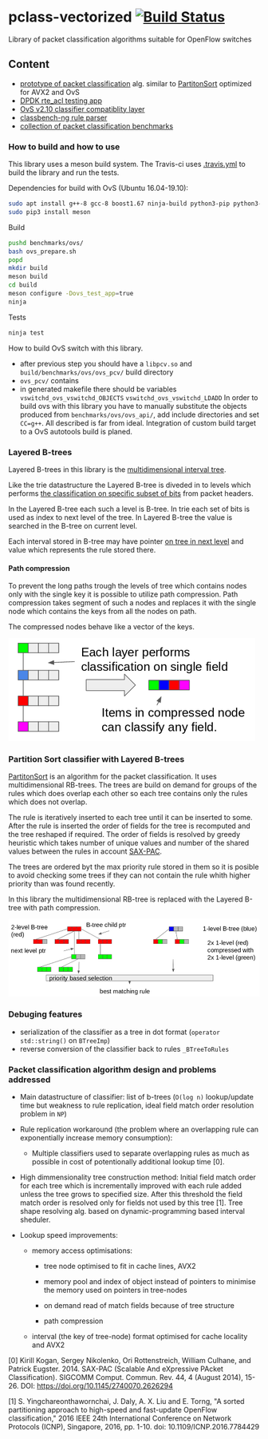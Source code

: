 # pclass-vectorized [![Build Status](https://travis-ci.org/Nic30/pclass-vectorized.svg?branch=master)](https://travis-ci.org/Nic30/pclass-vectorized)
Library of packet classification algorithms suitable for OpenFlow switches


## Content

* [prototype of packet classification](https://github.com/Nic30/pclass-vectorized/tree/master/include/pcv/partition_sort) alg. similar to [PartitonSort](https://github.com/sorrachai/PartitonSort) optimized for AVX2 and OvS
* [DPDK rte_acl testing app](https://github.com/Nic30/pclass-vectorized/tree/master/benchmarks/dpdk)
* [OvS v2.10 classifier compatiblity layer](https://github.com/Nic30/pclass-vectorized/tree/master/benchmarks/ovs/ovs_api)
* [classbench-ng rule parser](https://github.com/Nic30/pclass-vectorized/tree/master/include/pcv/rule_parser)
* [collection of packet classification benchmarks](https://github.com/Nic30/pclass-vectorized/tree/master/benchmarks)


### How to build and how to use
This library uses a meson build system. The Travis-ci uses [.travis.yml](https://github.com/Nic30/pclass-vectorized/blob/master/.travis.yml) to build the library and run the tests.

Dependencies for build with OvS (Ubuntu 16.04-19.10):
```bash
sudo apt install g++-8 gcc-8 boost1.67 ninja-build python3-pip python3-setuptools libunbound-dev openssl
sudo pip3 install meson
```

Build
```bash
pushd benchmarks/ovs/
bash ovs_prepare.sh
popd
mkdir build
meson build
cd build
meson configure -Dovs_test_app=true
ninja
```

Tests
```bash
ninja test
```

How to build OvS switch with this library.

* after previous step you should have a `libpcv.so` and `build/benchmarks/ovs/ovs_pcv/` build directory
* `ovs_pcv/` contains 
* in generated makefile there should be variables `vswitchd_ovs_vswitchd_OBJECTS` `vswitchd_ovs_vswitchd_LDADD`
  In order to build ovs with this library you have to manually substitute the objects produced from `benchmarks/ovs/ovs_api/`, add include directories and set `CC=g++`. All described is far from ideal. Integration of custom build target to a OvS autotools build is planed.

### Layered B-trees
Layered B-trees in this library is the [multidimensional interval tree](https://github.com/Nic30/pclass-vectorized/blob/master/include/pcv/partition_sort/b_tree.h#L67). 

Like the trie datastructure the Layered B-tree is diveded in to levels which performs [the classification on specific subset of bits](https://github.com/Nic30/pclass-vectorized/blob/master/include/pcv/partition_sort/b_tree_search.h#L312) from packet headers.

In the Layered B-tree each such a level is B-tree. In trie each set of bits is used as index to next level of the tree. In Layered B-tree the value is searched in the B-tree on current level.

Each interval stored in B-tree may have pointer [on tree in next level](https://github.com/Nic30/pclass-vectorized/blob/master/include/pcv/partition_sort/b_tree_node.h#L38) and value which represents the rule stored there.




#### Path compression
To prevent the long paths trough the levels of tree which contains nodes only with the single key it is possible to utilize path compression. Path compression takes segment of such a nodes and replaces it with the single node which contains the keys from all the nodes on path. 

The compressed nodes behave like a vector of the keys.

![Tree path compression](/doc/tree_path_compression.png)


### Partition Sort classifier with Layered B-trees

[PartitonSort](https://github.com/sorrachai/PartitonSort) is an algorithm for the packet classification. It uses multidimensional RB-trees. The trees are build on demand for groups of the rules which does overlap each other so each tree contains only the rules which does not overlap.

The rule is iteratively inserted to each tree until it can be inserted to some. After the rule is inserted the order of fields for the tree is recomputed and the tree reshaped if required. The order of fields is resolved by greedy heuristic which takes number of unique values and number of the shared values between the rules in account [SAX-PAC](https://dl.acm.org/citation.cfm?id=2626294).

The trees are ordered byt the max priority rule stored in them so it is posible to avoid checking some trees if they can not contain the rule whith higher priority than was found recently.

In this library the multidimensional RB-tree is replaced with the Layered B-tree with path compression.

![Layered B-trees](/doc/partition_srot_with_layered_b-tree.png)


### Debuging features

* serialization of the classifier as a tree in dot format (`operator std::string()` on `BTreeImp`)
* reverse conversion of the classifier back to rules `_BTreeToRules`


### Packet classification algorithm design and problems addressed

* Main datastructure of classifier: list of b-trees (`O(log n)` lookup/update time but weakness to rule replication, ideal field match order resolution problem in `NP`)

* Rule replication workaround (the problem where an overlapping rule can exponentially increase memory consumption): 

  * Multiple classifiers used to separate overlapping rules as much as possible in cost of potentionally additional lookup time [0].

* High dimmensionality tree construction method: Initial field match order for each tree which is incrementally improved with each rule added unless the tree grows to specified size. After this threshold the field match order is resolved only for fields not used by this tree [1]. Tree shape resolving alg. based on dynamic-programming based interval sheduler.

* Lookup speed improvements:

  * memory access optimisations:
     
     * tree node optimised to fit in cache lines, AVX2

     * memory pool and index of object instead of pointers to minimise the memory used on pointers in tree-nodes

     * on demand read of match fields because of tree structure

     * path compression

  * interval (the key of tree-node) format optimised for cache locality and AVX2


[0] Kirill Kogan, Sergey Nikolenko, Ori Rottenstreich, William Culhane, and Patrick Eugster. 2014. SAX-PAC (Scalable And eXpressive PAcket Classification). SIGCOMM Comput. Commun. Rev. 44, 4 (August 2014), 15-26. DOI: https://doi.org/10.1145/2740070.2626294 

[1] S. Yingchareonthawornchai, J. Daly, A. X. Liu and E. Torng, "A sorted partitioning approach to high-speed and fast-update OpenFlow classification," 2016 IEEE 24th International Conference on Network Protocols (ICNP), Singapore, 2016, pp. 1-10. doi: 10.1109/ICNP.2016.7784429
